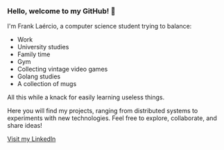 ### Hello, welcome to my GitHub! 👋

I'm Frank Laércio, a computer science student trying to balance:

- Work
- University studies
- Family time
- Gym
- Collecting vintage video games
- Golang studies
- A collection of mugs

All this while a knack for easily learning useless things.

Here you will find my projects, ranging from distributed systems to experiments with new technologies. Feel free to explore, collaborate, and share ideas!

[Visit my Linkedln](https://www.linkedin.com/in/frank-laercio/)
